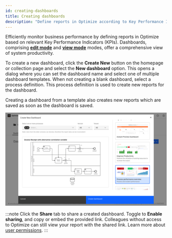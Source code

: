 ```yaml
---
id: creating-dashboards
title: Creating dashboards
description: "Define reports in Optimize according to Key Performance Indicators relevant to your business objectives."
---
```


Efficiently monitor business performance by defining reports in Optimize based on relevant Key Performance Indicators (KPIs). Dashboards, comprising [**edit mode**](./edit-mode.md) and [**view mode**](./view-mode.md) modes, offer a comprehensive view of system productivity.

To create a new dashboard, click the **Create New** button on the homepage or collection page and select the **New dashboard** option. This opens a dialog where you can set the dashboard name and select one of multiple dashboard templates. When not creating a blank dashboard, select a process definition. This process definition is used to create new reports for the dashboard.

Creating a dashboard from a template also creates new reports which are saved as soon as the dashboard is saved.

![create new dashboard](./img/dashboardTemplate.png)

:::note
Click the **Share** tab to share a created dashboard. Toggle to **Enable sharing**, and copy or embed the provided link. Colleagues without access to Optimize can still view your report with the shared link. Learn more about [user permissions](./user-permissions.md).
:::
